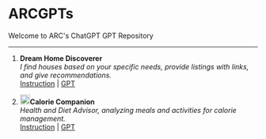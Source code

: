 # ARCGPTs

Welcome to ARC's ChatGPT GPT Repository
_____________________________________________

1. **Dream Home Discoverer**  
   _I find houses based on your specific needs, provide listings with links, and give recommendations._  
   [Instruction](https://github.com/archokshi/ARCGPTs/blob/main/instructions/DreamHomeDiscoverer.txt) | [GPT](https://chat.openai.com/g/g-045fX5IkU-dream-home-discoverer)


2. <img width="20" alt="image" src="https://github.com/archokshi/ARCGPTs/assets/70414962/c79b9079-a47f-4912-afd5-8ad24d0cb056">**Calorie Companion**  
   _Health and Diet Advisor, analyzing meals and activities for calorie management._  
   [Instruction](https://github.com/archokshi/ARCGPTs/blob/main/instructions/CalorieCompanion.txt) | [GPT](https://chat.openai.com/g/g-04wowhMKy-calorie-companion)
